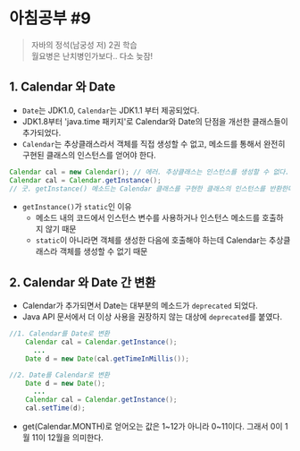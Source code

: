 # 아침공부 #9
>자바의 정석(남궁성 저) 2권 학습  
>월요병은 난치병인가보다.. 다소 늦잠!

## 1. Calendar 와 Date
- `Date`는 JDK1.0, `Calendar`는 JDK1.1 부터 제공되었다.
- JDK1.8부터 'java.time 패키지'로 Calendar와 Date의 단점을 개선한 클래스들이 추가되었다.
- `Calendar`는 추상클래스라서 객체를 직접 생성할 수 없고, 메소드를 통해서 완전히 구현된 클래스의 인스턴스를 얻어야 한다.
```java
Calendar cal = new Calendar(); // 에러. 추상클래스는 인스턴스를 생성할 수 없다.
Calendar cal = Calendar.getInstance();
// 굿. getInstance() 메소드는 Calendar 클래스를 구현한 클래스의 인스턴스를 반환한다.
```
- `getInstance()`가 `static`인 이유
  - 메소드 내의 코드에서 인스턴스 변수를 사용하거나 인스턴스 메소드를 호출하지 않기 때문
  - `static`이 아니라면 객체를 생성한 다음에 호출해야 하는데 Calendar는 추상클래스라 객체를 생성할 수 없기 때문

## 2. Calendar 와 Date 간 변환
- Calendar가 추가되면서 Date는 대부분의 메소드가 `deprecated` 되었다.
- Java API 문서에서 더 이상 사용을 권장하지 않는 대상에 `deprecated`를 붙였다.
```java
//1. Calendar를 Date로 변환
    Calendar cal = Calendar.getInstance();
      ...
    Date d = new Date(cal.getTimeInMillis());

//2. Date를 Calendar로 변환
    Date d = new Date();
      ...
    Calendar cal = Calendar.getInstance();
    cal.setTime(d);
```
- get(Calendar.MONTH)로 얻어오는 값은 1~12가 아니라 0~11이다. 그래서 0이 1월 11이 12월을 의미한다.
